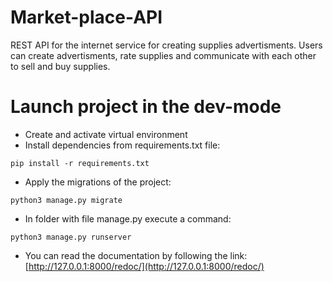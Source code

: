 # Market-place-API
REST API for the internet service for creating supplies advertisments. Users can create advertisments, rate supplies and communicate with each other to sell and buy supplies.

# Launch project in the dev-mode
- Create and activate virtual environment
- Install dependencies from requirements.txt file:
```
pip install -r requirements.txt
```
- Apply the migrations of the project:
```
python3 manage.py migrate
```
- In folder with file manage.py execute a command:
```
python3 manage.py runserver
```
- You can read the documentation by following the link:
[http://127.0.0.1:8000/redoc/](http://127.0.0.1:8000/redoc/)
